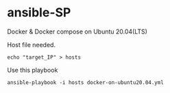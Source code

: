 # ansible-SP
Docker &amp; Docker compose on Ubuntu 20.04(LTS)

Host file needed.
```
echo "target_IP" > hosts
```

Use this playbook
```
ansible-playbook -i hosts docker-on-ubuntu20.04.yml
```
